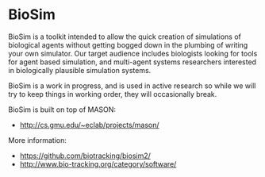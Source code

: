 BioSim
=======

BioSim is a toolkit intended to allow the quick creation of simulations of 
biological agents without getting bogged down in the plumbing of writing
your own simulator. Our target audience includes biologists looking for
tools for agent based simulation, and multi-agent systems researchers 
interested in biologically plausible simulation systems.

BioSim is a work in progress, and is used in active research so while we 
will try to keep things in working order, they will occasionally break.

BioSim is built on top of MASON:
* http://cs.gmu.edu/~eclab/projects/mason/

More information:
* https://github.com/biotracking/biosim2/
* http://www.bio-tracking.org/category/software/
